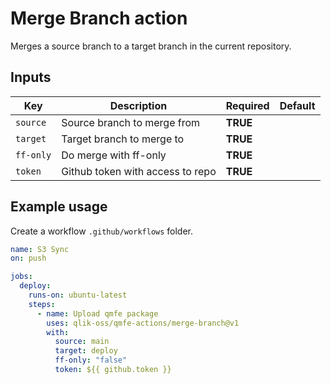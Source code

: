 # Merge Branch action

Merges a source branch to a target branch in the current repository.

## Inputs

| Key       | Description                      | Required | Default |
| --------- | -------------------------------- | -------- | ------- |
| `source`  | Source branch to merge from      | **TRUE** |         |
| `target`  | Target branch to merge to        | **TRUE** |         |
| `ff-only` | Do merge with ff-only            | **TRUE** |         |
| `token`   | Github token with access to repo | **TRUE** |         |

## Example usage

Create a workflow `.github/workflows` folder.

```yaml
name: S3 Sync
on: push

jobs:
  deploy:
    runs-on: ubuntu-latest
    steps:
      - name: Upload qmfe package
        uses: qlik-oss/qmfe-actions/merge-branch@v1
        with:
          source: main
          target: deploy
          ff-only: "false"
          token: ${{ github.token }}
```
